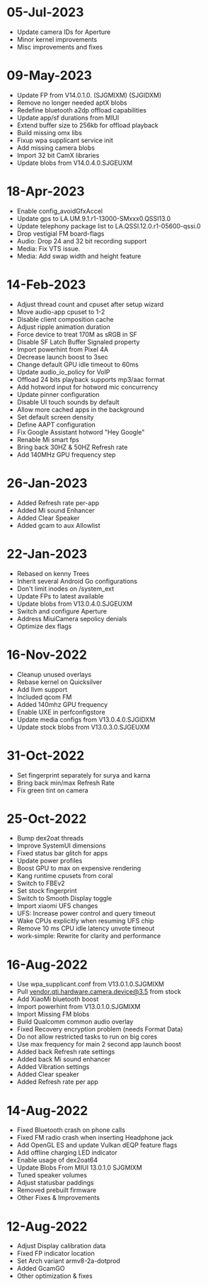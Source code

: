 # 05-Jul-2023
- Update camera IDs for Aperture
- Minor kernel improvements
- Misc improvements and fixes

# 09-May-2023
- Update FP from V14.0.1.0. (SJGMIXM) (SJGIDXM)
- Remove no longer needed aptX blobs
- Redefine bluetooth a2dp offload capabilities
- Update app/sf durations from MIUI
- Extend buffer size to 256kb for offload playback
- Build missing omx libs
- Fixup wpa supplicant service init
- Add missing camera blobs
- Import 32 bit CamX libraries
- Update blobs from V14.0.4.0.SJGEUXM

# 18-Apr-2023
- Enable config_avoidGfxAccel
- Update gps to LA.UM.9.1.r1-13000-SMxxx0.QSSI13.0
- Update telephony package list to LA.QSSI.12.0.r1-05600-qssi.0
- Drop vestigial FM board-flags
- Audio: Drop 24 and 32 bit recording support
- Media: Fix VTS issue.
- Media: Add swap width and height feature

# 14-Feb-2023
- Adjust thread count and cpuset after setup wizard
- Move audio-app cpuset to 1-2
- Disable client composition cache
- Adjust ripple animation duration
- Force device to treat 170M as sRGB in SF
- Disable SF Latch Buffer Signaled property
- Import powerhint from Pixel 4A
- Decrease launch boost to 3sec
- Change default GPU idle timeout to 60ms
- Update audio_io_policy for VoIP
- Offload 24 bits playback supports mp3/aac format
- Add hotword input for hotword mic concurrency
- Update pinner configuration
- Disable UI touch sounds by default
- Allow more cached apps in the background
- Set default screen density
- Define AAPT configuration
- Fix Google Assistant hotword "Hey Google"
- Renable Mi smart fps
- Bring back 30HZ & 50HZ Refresh rate
- Add 140MHz GPU frequency step

# 26-Jan-2023
- Added Refresh rate per-app
- Added Mi sound Enhancer
- Added Clear Speaker
- Added gcam to aux Allowlist

# 22-Jan-2023
- Rebased on kenny Trees
- Inherit several Android Go configurations
- Don't limit inodes on /system_ext
- Update FPs to latest available
- Update blobs from V13.0.4.0.SJGEUXM
- Switch and configure Aperture
- Address MiuiCamera sepolicy denials
- Optimize dex flags

# 16-Nov-2022
- Cleanup unused overlays
- Rebase kernel on Quicksilver
- Add llvm support
- Included qcom FM
- Added 140mhz GPU frequency
- Enable UXE in perfconfigstore 
- Update media configs from V13.0.4.0.SJGIDXM
- Update stock blobs from V13.0.3.0.SJGEUXM

# 31-Oct-2022
- Set fingerprint separately for surya and karna
- Bring back min/max Refresh Rate
- Fix green tint on camera

# 25-Oct-2022
- Bump dex2oat threads
- Improve SystemUI dimensions
- Fixed status bar glitch for apps
- Update power profiles
- Boost GPU to max on expensive rendering
- Kang runtime cpusets from coral
- Switch to FBEv2
- Set stock fingerprint
- Switch to Smooth Display toggle
- Import xiaomi UFS changes
- UFS: Increase power control and query timeout
- Wake CPUs explicitly when resuming UFS chip
- Remove 10 ms CPU idle latency unvote timeout
- work-simple: Rewrite for clarity and performance

# 16-Aug-2022
- Use wpa_supplicant.conf from V13.0.1.0.SJGMIXM
- Pull vendor.qti.hardware.camera.device@3.5 from stock
- Add XiaoMi bluetooth boost
- Import powerhint from V13.0.1.0.SJGMIXM
- Import Missing FM blobs
- Build Qualcomm common audio overlay
- Fixed Recovery encryption problem (needs Format Data)
- Do not allow restricted tasks to run on big cores
- Use max frequency for main 2 second app launch boost
- Added back Refresh rate settings
- Added back Mi sound enhancer
- Added Vibration settings
- Added Clear speaker
- Added Refresh rate per app

# 14-Aug-2022
- Fixed Bluetooth crash on phone calls
- Fixed FM radio crash when inserting Headphone jack
- Add OpenGL ES and update Vulkan dEQP feature flags
- Add offline charging LED indicator
- Enable usage of dex2oat64
- Update Blobs From MIUI 13.0.1.0 SJGMIXM
- Tuned speaker volumes
- Adjust statusbar paddings
- Removed prebuilt firmware
- Other Fixes & Improvements

# 12-Aug-2022
- Adjust Display calibration data 
- Fixed FP indicator location 
- Set Arch variant armv8-2a-dotprod 
- Added GcamGO
- Other optimization & fixes

